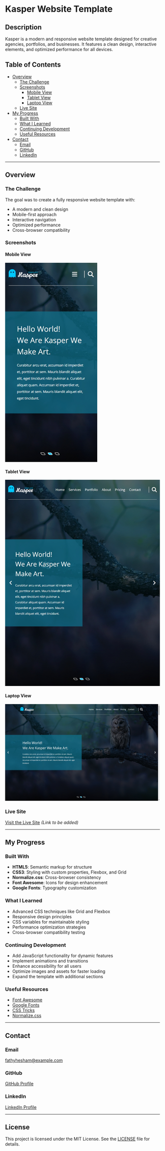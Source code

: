 # Kasper Website Template

## Description

Kasper is a modern and responsive website template designed for creative agencies, portfolios, and businesses. It features a clean design, interactive elements, and optimized performance for all devices.

## Table of Contents

- [Overview](#overview)
  - [The Challenge](#the-challenge)
  - [Screenshots](#screenshots)
    - [Mobile View](#mobile-view)
    - [Tablet View](#tablet-view)
    - [Laptop View](#laptop-view)
  - [Live Site](#live-site)
- [My Progress](#my-progress)
  - [Built With](#built-with)
  - [What I Learned](#what-i-learned)
  - [Continuing Development](#continuing-development)
  - [Useful Resources](#useful-resources)
- [Contact](#contact)
  - [Email](#email)
  - [GitHub](#github)
  - [LinkedIn](#linkedin)

---

## Overview

### The Challenge

The goal was to create a fully responsive website template with:

- A modern and clean design
- Mobile-first approach
- Interactive navigation
- Optimized performance
- Cross-browser compatibility

### Screenshots

#### Mobile View

<img src="design\mobile-screen.jpeg" alt="Mobile View" width="300">

#### Tablet View

<img src="design\tablet-screen.jpeg" alt="Tablet View" width="600">


#### Laptop View

<img src="design\desktop_labtop_screen.jpeg" alt="Laptop View" width="800">

### Live Site

[Visit the Live Site](#) *(Link to be added)*

---

## My Progress

### Built With

- **HTML5**: Semantic markup for structure
- **CSS3**: Styling with custom properties, Flexbox, and Grid
- **Normalize.css**: Cross-browser consistency
- **Font Awesome**: Icons for design enhancement
- **Google Fonts**: Typography customization

### What I Learned

- Advanced CSS techniques like Grid and Flexbox
- Responsive design principles
- CSS variables for maintainable styling
- Performance optimization strategies
- Cross-browser compatibility testing

### Continuing Development

- Add JavaScript functionality for dynamic features
- Implement animations and transitions
- Enhance accessibility for all users
- Optimize images and assets for faster loading
- Expand the template with additional sections

### Useful Resources

- [Font Awesome](https://fontawesome.com/)
- [Google Fonts](https://fonts.google.com/)
- [CSS Tricks](https://css-tricks.com/)
- [Normalize.css](https://necolas.github.io/normalize.css/)

---

## Contact

### Email

[fathyhesham@example.com](mailto:fathyhesham@example.com)

### GitHub

[GitHub Profile](https://github.com/fathyhesham)

### LinkedIn

[LinkedIn Profile](https://linkedin.com/in/fathyhesham)

---

## License

This project is licensed under the MIT License. See the [LICENSE](LICENSE) file for details.

